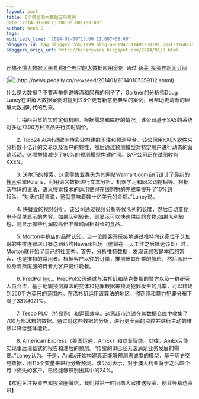 ```yaml
--- 
layout: post 
title: 8个典型的大数据应用案例 
date:'2014-01-08T13:00:00.001+08:00' 
author: Wenh Q
tags:
modified\_time: '2014-01-08T13:00:11.607+08:00' 
blogger\_id: tag:blogger.com,1999:blog-4961947611491238191.post-1160779004678316266
blogger\_orig\_url: http://binaryware.blogspot.com/2014/01/8.html
---
```

[还搞不懂大数据？来看看8个典型的大数据应用案例](http://news.pedaily.cn/newseed/201401/20140107359112.shtml)  通过
[新芽\_投资界新闻订阅](http://www.pedaily.cn/)





[![](https://images-blogger-opensocial.googleusercontent.com/gadgets/proxy?url=http%3A%2F%2Fpic.pedaily.cn%2F201401%2F20140107%4032187.jpg&container=blogger&gadget=a&rewriteMime=image%2F*)](http://news.pedaily.cn/newseed/201401/20140107359112.shtml)



什么是大数据？不要再举例说啤酒和尿布的例子了，Gartner的分析师Doug
Laney在讲解大数据案例时提到过8个更有新意更典型的案例，可帮助更清晰的理解大数据时代的到来。



　　1.
梅西百货的实时定价机制。根据需求和库存的情况，该公司基于SAS的系统对多达7300万种货品进行实时调价。



　　2. Tipp24
AG针对欧洲博彩业构建的下注和预测平台。该公司用KXEN[软件](http://news.pedaily.cn/industry/%E8%BD%AF%E4%BB%B6/)来分析数十亿计的交易以及客户的特性，然后通过预测模型对特定用户进行动态的营销活动。这项举措减少了90%的预测模型构建时间。SAP公司正在试图收购KXEN。



　　3.
沃尔玛的[搜索](http://news.pedaily.cn/industry/%E6%90%9C%E7%B4%A2/)。这家[零售](http://news.pedaily.cn/industry/%E9%9B%B6%E5%94%AE/)业寡头为其网站Walmart.com自行设计了最新的[搜索](http://news.pedaily.cn/industry/%E6%90%9C%E7%B4%A2/)引擎Polaris，利用语义数据进行文本分析、机器学习和同义词挖掘等。根据沃尔玛的说法，语义搜索技术的运用使得在线购物的完成率提升了10%到15%。“对沃尔玛来说，这就意味着数十亿美元的金额。”Laney说。



　　4.
快餐业的视频分析。该公司通过视频分析等候队列的长度，然后自动变化电子菜单显示的内容。如果队列较长，则显示可以快速供给的食物;如果队列较短，则显示那些利润较高但准备时间相对长的食品。



　　5.
Morton牛排店的品牌认知。当一位顾客开玩笑地通过推特向这家位于芝加哥的牛排连锁店订餐送到纽约Newark机场（他将在一天工作之后抵达该处）时，Morton就开始了自己的社交秀。首先，分析推特数据，发现该顾客是本店的常客，也是推特的常用者。根据客户以往的订单，推测出其所乘的航班，然后派出一位身着燕尾服的侍者为客户提供晚餐。



　　6. PredPol
[Inc.](http://zdb.pedaily.cn/Enterprise/Switchbox/)。PredPol公司通过与洛杉矶和圣克鲁斯的警方以及一群研究人员合作，基于地震预测算法的变体和犯罪数据来预测犯罪发生的几率，可以精确到500平方英尺的范围内。在洛杉矶运用该算法的地区，盗窃罪和暴力犯罪分布下降了33%和21%。



　　7. Tesco
PLC（特易购）和运营效率。这家超市连锁在其数据仓库中收集了700万部冰箱的数据。通过对这些数据的分析，进行更全面的监控并进行主动的维修以降低整体能耗。



　　8. American
Express（美国运通，AmEx）和商业智能。以往，AmEx只能实现事后诸葛式的报告和滞后的预测。“传统的BI已经无法满足业务发展的需要。”Laney认为。于是，AmEx开始构建真正能够预测忠诚度的模型，基于历史交易数据，用115个变量来进行分析预测。该公司表示，对于澳大利亚将于之后四个月中流失的客户，已经能够识别出其中的24%。



【欢迎关注投资界和投资圈微信，我们将第一时间向大家推送投资、创业等精选资讯】
